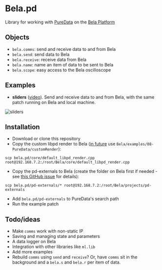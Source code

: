 # Bela.pd

Library for working with [PureData](http://puredata.info) on the [Bela Platform](http://bela.io)

## Objects
- `bela.comms`: send and receive data to and from Bela
- `bela.send`: send data to Bela
- `bela.receive`: receive data from Bela
- `bela.name`: name an item of data to be sent to Bela
- `bela.scope`: easy access to the Bela oscilloscope

## Examples
- **sliders** ([video](https://youtu.be/n1fM8_vGO88)). Send and receive data to and from Bela, with the same patch running on Bela and local machine.

![sliders](https://i.imgur.com/09SBCyW.png)

## Installation

- Download or clone this repository
- Copy the custom libpd render to Bela ([in future](https://github.com/BelaPlatform/Bela/issues/390) use `Bela/examples/08-PureData/customRender`):

```
scp bela.pd/core/default_libpd_render.cpp root@192.168.7.2:/root/Bela/core/default_libpd_render.cpp
```

- Copy the pd-externals to Bela (create the folder on Bela first if needed - see [this GitHub issue](https://github.com/BelaPlatform/Bela/issues/384) for details):

```
scp bela.pd/pd-externals/* root@192.168.7.2:/root/Bela/projects/pd-externals
```

- Add `bela.pd/pd-externals` to PureData's search path
- Run the example patch

## Todo/ideas

- Make `comms` work with non-static IP
- Saving and managing state and parameters
- A data logger on Bela
- Integration with other libraries like `ml.lib`
- Add more examples
- Rebuild `comms` using `send` and `receive`? Or, have `comms` sit in the background and a `bela.s` and `bela.r` per item of data.
